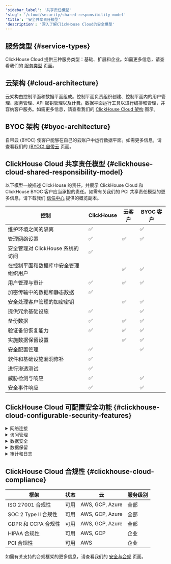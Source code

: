 ```yaml
---
'sidebar_label': '共享责任模型'
'slug': '/cloud/security/shared-responsibility-model'
'title': '安全共享责任模型'
'description': '深入了解ClickHouse Cloud的安全模型'
---
```


## 服务类型 {#service-types}

ClickHouse Cloud 提供三种服务类型：基础、扩展和企业。如需更多信息，请查看我们的 [服务类型](/cloud/manage/cloud-tiers) 页面。

## 云架构 {#cloud-architecture}

云架构由控制平面和数据平面组成。控制平面负责组织创建、控制平面内的用户管理、服务管理、API 密钥管理以及计费。数据平面运行工具以进行编排和管理，并容纳客户服务。如需更多信息，请查看我们的 [ClickHouse Cloud 架构](/cloud/reference/architecture) 图示。

## BYOC 架构 {#byoc-architecture}

自带云 (BYOC) 使客户能够在自己的云账户中运行数据平面。如需更多信息，请查看我们的 [(BYOC) 自带云](/cloud/reference/byoc) 页面。

## ClickHouse Cloud 共享责任模型 {#clickhouse-cloud-shared-responsibility-model}
以下模型一般描述 ClickHouse 的责任，并展示 ClickHouse Cloud 和 ClickHouse BYOC 客户应当承担的责任。如需有关我们的 PCI 共享责任模型的更多信息，请下载我们 [信任中心](https://trust.clickhouse.com) 提供的概览副本。

| 控制                                                                   | ClickHouse         | 云客户             | BYOC 客户           |
|-----------------------------------------------------------------------|--------------------|---------------------|---------------------|
| 维护环境之间的隔离                                                   | :white_check_mark: |                     | :white_check_mark:  |
| 管理网络设置                                                         | :white_check_mark: | :white_check_mark:  | :white_check_mark:  |
| 安全管理对 ClickHouse 系统的访问                                     | :white_check_mark: |                     |                     |
| 在控制平面和数据库中安全管理组织用户                                 |                    | :white_check_mark:  | :white_check_mark:  |
| 用户管理与审计                                                       | :white_check_mark: | :white_check_mark:  | :white_check_mark:  |
| 加密传输中的数据和静态数据                                           | :white_check_mark: |                     |                     |
| 安全处理客户管理的加密密钥                                           |                    | :white_check_mark:  | :white_check_mark:  |
| 提供冗余基础设施                                                     | :white_check_mark: |                     | :white_check_mark:  |
| 备份数据                                                             | :white_check_mark: | :white_check_mark:  | :white_check_mark:  |
| 验证备份恢复能力                                                     | :white_check_mark: | :white_check_mark:  | :white_check_mark:  |
| 实施数据保留设置                                                     |                    | :white_check_mark:  | :white_check_mark:  |
| 安全配置管理                                                         | :white_check_mark: |                     | :white_check_mark:  |
| 软件和基础设施漏洞修补                                               | :white_check_mark: |                     |                     |
| 进行渗透测试                                                         | :white_check_mark: |                     |                     |
| 威胁检测与响应                                                       | :white_check_mark: |                     | :white_check_mark:  |
| 安全事件响应                                                         | :white_check_mark: |                     | :white_check_mark:  |

## ClickHouse Cloud 可配置安全功能 {#clickhouse-cloud-configurable-security-features}

<details>
  <summary>网络连接</summary>

  | 设置                                                                                              | 状态      | 云                | 服务级别            |  
  |------------------------------------------------------------------------------------------------------|-----------|-------------------|----------------------|
  | [IP 过滤器](/cloud/security/setting-ip-filters) 限制对服务的连接                        | 可用      | AWS, GCP, Azure   | 全部                 |
  | [私有链接](/cloud/security/private-link-overview) 安全连接到服务                          | 可用      | AWS, GCP, Azure   | 扩展或企业          |
  
</details>
<details>
  <summary>访问管理</summary>

  | 设置                                                                                              | 状态      | 云                | 服务级别            |  
  |------------------------------------------------------------------------------------------------------|-----------|-------------------|----------------------|
  | [标准基于角色的访问](/cloud/security/cloud-access-management) 在控制平面                | 可用      | AWS, GCP, Azure   | 全部                 | 
  | [多因素认证 (MFA)](/cloud/security/cloud-authentication#multi-factor-authentication) 可用  | 可用      | AWS, GCP, Azure   | 全部                 |
  | [SAML 单点登录](/cloud/security/saml-setup) 控制平面可用                                   | 预览      | AWS, GCP, Azure   | 企业                 |
  | 数据库中 granular [基于角色的访问控制](/cloud/security/cloud-access-management/overview#database-permissions) | 可用      | AWS, GCP, Azure   | 全部                 |
  
</details>
<details>
  <summary>数据安全</summary>

  | 设置                                                                                              | 状态      | 云                | 服务级别            |  
  |------------------------------------------------------------------------------------------------------|-----------|-------------------|----------------------|
  | [云提供商和区域](/cloud/reference/supported-regions) 选择                                 | 可用      | AWS, GCP, Azure   | 全部                 |
  | 有限的 [每日免费备份](/cloud/manage/backups/overview#default-backup-policy)                    | 可用      | AWS, GCP, Azure   | 全部                 |
  | [自定义备份配置](/cloud/manage/backups/overview#configurable-backups) 可用                        | 可用      | GCP, AWS, Azure   | 扩展或企业          |
  | [客户管理的加密密钥 (CMEK)](/cloud/security/cmek) 透明<br/> 数据加密可用                     | 可用      | AWS, GCP          | 企业                 |
  | 用于细粒度加密的 [字段级加密](/sql-reference/functions/encryption-functions) 及手动密钥管理       | 可用      | GCP, AWS, Azure   | 全部                 |
  
</details>
<details>
  <summary>数据保留</summary>

  | 设置                                                                                              | 状态      | 云                | 服务级别            |  
  |------------------------------------------------------------------------------------------------------|-----------|-------------------|----------------------|
  | [生存时间 (TTL)](/sql-reference/statements/alter/ttl) 设置以管理保留                       | 可用      | AWS, GCP, Azure   | 全部                 |
  | [ALTER TABLE DELETE](/sql-reference/statements/alter/delete) 大规模删除操作                  | 可用      | AWS, GCP, Azure   | 全部                 |
  | [轻量级 DELETE](/sql-reference/statements/delete) 用于有计划的删除活动                   | 可用      | AWS, GCP, Azure   | 全部                 |

</details>
<details>
  <summary>审计和日志</summary>

  | 设置                                                                                              | 状态      | 云                | 服务级别            |  
  |------------------------------------------------------------------------------------------------------|-----------|-------------------|----------------------|
  | [审计日志](/cloud/security/audit-logging) 控制平面活动                                          | 可用      | AWS, GCP, Azure   | 全部                 |
  | [会话日志](/operations/system-tables/session_log) 数据库活动                                      | 可用      | AWS, GCP, Azure   | 全部                 |
  | [查询日志](/operations/system-tables/query_log) 数据库活动                                      | 可用      | AWS, GCP, Azure   | 全部                 |
  
</details>

## ClickHouse Cloud 合规性 {#clickhouse-cloud-compliance}

  | 框架                                                                                              | 状态      | 云                | 服务级别            |  
  |------------------------------------------------------------------------------------------------------|-----------|-------------------|----------------------|
  | ISO 27001 合规性                                                                                 | 可用      | AWS, GCP, Azure   | 全部                 |
  | SOC 2 Type II 合规性                                                                             | 可用      | AWS, GCP, Azure   | 全部                 |
  | GDPR 和 CCPA 合规性                                                                               | 可用      | AWS, GCP, Azure   | 全部                 |
  | HIPAA 合规性                                                                                     | 可用      | AWS, GCP          | 企业                 |
  | PCI 合规性                                                                                       | 可用      | AWS               | 企业                 |

如需有关支持的合规框架的更多信息，请查看我们的 [安全与合规](/cloud/security/security-and-compliance) 页面。

